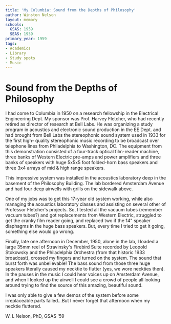 ```yaml
---
title: 'My Columbia: Sound from the Depths of Philosophy'
author: Winston Nelson
layout: memory
schools:
  GSAS: 1959
  SEAS: 1959
primary_year: 1959
tags:
- Academics
- Library
- Study spots
- Music
---
```

# Sound from the Depths of Philosophy

I had come to Columbia in 1950 on a research fellowship in the Electrical Engineering Dept. My sponsor was Prof. Harvey Fletcher, who had recently retired as director of research at Bell Labs. He was organizing a study program in acoustics and electronic sound production in the EE Dept. and had brought from Bell Labs the stereophonic sound system used in 1933 for the first high- quality stereophonic music recording to be broadcast over telephone lines from Philadelphia to Washington, DC. The equipment from this demonstration consisted of a four-track optical film-reader machine, three banks of Western Electric pre-amps and power amplifiers and three banks of speakers with huge 5x5x5 foot folded-horn bass speakers and three 3x4 arrays of mid & high range speakers.

This impressive system was installed in the acoustics laboratory deep in the basement of the Philosophy Building. The lab bordered Amsterdam Avenue and had four deep airwells with grills on the sidewalk above.

One of my jobs was to get this 17-year old system working, while also managing the acoustics laboratory classes and assisting on several other of Professor Fletcher's projects. So, I tested all the vacuum tubes (remember vacuum tubes?) and got replacements from Western Electric, struggled to get the cranky film reader going, and replaced two if the 14" speaker diaphagms in the huge bass speakers. But, every time I tried to get it going, something else would go wrong.

Finally, late one afternoon in December, 1950, alone in the lab, I loaded a large 35mm reel of Stravinsky's Firebird Suite recorded by Leopold Stokowsky and the Philadelphia Orchestra (from that historic 1933 broadcast), crossed my fingers and turned on the system. The sound that burst forth was unbelievable! The bass sound from those three huge speakers literally caused my necktie to flutter (yes, we wore neckties then). In the pauses in the music I could hear voices up on Amsterdam Avenue, and when I looked up the airwell I could see a crowd of people all looking around trying to find the source of this amazing, beautiful sound.

I was only able to give a few  demos of the system before some irreplaceable parts failed...But I never forget that afternoon when my necktie fluttered.

W. L Nelson,  PhD, GSAS '59
